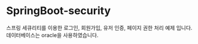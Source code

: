 # SpringBoot-security <br>
스프링 세큐리티를 이용한 로그인, 회원가입, 유저 인증, 페이지 권한 처리 예제 입니다. <br>
데이터베이스는 oracle을 사용하였습니다.
